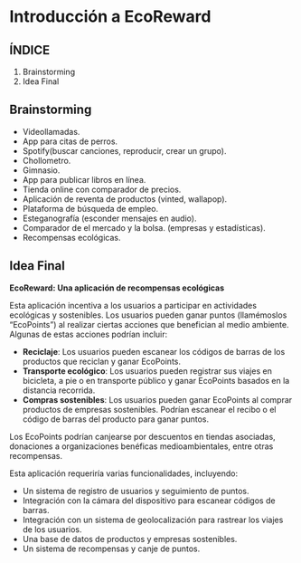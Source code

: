 # Introducción a EcoReward

## ÍNDICE
1. Brainstorming
2. Idea Final

## Brainstorming
- Videollamadas.
- App para citas de perros.
- Spotify(buscar canciones, reproducir, crear un grupo).
- Chollometro.
- Gimnasio.
- App para publicar libros en línea.
- Tienda online con comparador de precios.
- Aplicación de reventa de productos (vinted, wallapop).
- Plataforma de búsqueda de empleo.
- Esteganografía (esconder mensajes en audio).
- Comparador de el mercado y la bolsa. (empresas y estadísticas).
- Recompensas ecológicas.

## Idea Final
**EcoReward: Una aplicación de recompensas ecológicas**

Esta aplicación incentiva a los usuarios a participar en actividades ecológicas y sostenibles. Los usuarios pueden ganar puntos (llamémoslos “EcoPoints”) al realizar ciertas acciones que benefician al medio ambiente. Algunas de estas acciones podrían incluir:

- **Reciclaje**: Los usuarios pueden escanear los códigos de barras de los productos que reciclan y ganar EcoPoints.
- **Transporte ecológico**: Los usuarios pueden registrar sus viajes en bicicleta, a pie o en transporte público y ganar EcoPoints basados en la distancia recorrida.
- **Compras sostenibles**: Los usuarios pueden ganar EcoPoints al comprar productos de empresas sostenibles. Podrían escanear el recibo o el código de barras del producto para ganar puntos.

Los EcoPoints podrían canjearse por descuentos en tiendas asociadas, donaciones a organizaciones benéficas medioambientales, entre otras recompensas.

Esta aplicación requeriría varias funcionalidades, incluyendo:

- Un sistema de registro de usuarios y seguimiento de puntos.
- Integración con la cámara del dispositivo para escanear códigos de barras.
- Integración con un sistema de geolocalización para rastrear los viajes de los usuarios.
- Una base de datos de productos y empresas sostenibles.
- Un sistema de recompensas y canje de puntos.
